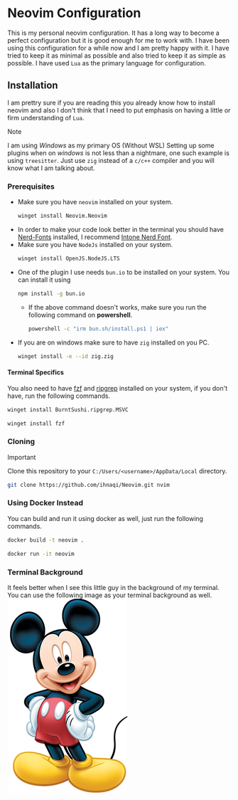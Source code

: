 # Neovim Configuration

This is my personal neovim configuration. It has a long way to become a perfect configuration but it is good enough for me to work with. I have been using this configuration for a while now and I am pretty happy with it. I have tried to keep it as minimal as possible and also tried to keep it as simple as possible. I have used `Lua` as the primary language for configuration.

## Installation

I am prettry sure if you are reading this you already know how to install neovim and also I don't think that I need to put emphasis on having a little or firm understanding of `Lua`.

> [!NOTE]
> I am using _Windows_ as my primary OS (Without WSL)
> Setting up some plugins when on _windows_ is not less than a nightmare, one such example is using `treesitter`. Just use `zig` instead of a `c/c++` compiler and you will know what I am talking about.

### Prerequisites

- Make sure you have `neovim` installed on your system.
  ```bash
  winget install Neovim.Neovim
  ```
- In order to make your code look better in the terminal you should have [Nerd-Fonts](https://www.nerdfonts.com/font-downloads) installed, I recommend [Intone Nerd Font](https://github.com/ryanoasis/nerd-fonts/releases/download/v3.3.0/IntelOneMono.zip).
- Make sure you have `NodeJs` installed on your system.
  ```bash
  winget install OpenJS.NodeJS.LTS
  ```
- One of the plugin I use needs `bun.io` to be installed on your system. You can install it using
  ```bash
  npm install -g bun.io
  ```
  - If the above command doesn't works, make sure you run the following command on **powershell**.
    ```bash
    powershell -c "irm bun.sh/install.ps1 | iex"
    ```
- If you are on windows make sure to have `zig` installed on you PC.
  ```bash
  winget install -e --id zig.zig
  ```

#### Terminal Specifics

You also need to have [fzf](https://github.com/junegunn/fzf?tab=readme-ov-file) and [ripgrep](https://github.com/BurntSushi/ripgrep) installed on your system, if you don't have, run the following commands.

```bash
winget install BurntSushi.ripgrep.MSVC
```

```bash
winget install fzf
```

### Cloning

> [!IMPORTANT]
> Clone this repository to your `C:/Users/<username>/AppData/Local` directory.

```bash
git clone https://github.com/ihnaqi/Neovim.git nvim
```

### Using Docker Instead

You can build and run it using docker as well, just run the following commands.

```bash
docker build -t neovim .
```

```bash
docker run -it neovim
```

### Terminal Background

It feels better when I see this little guy in the background of my terminal. You can use the following image as your terminal background as well.
![](./Mickey_Mouse_Disney_1.jpeg)
